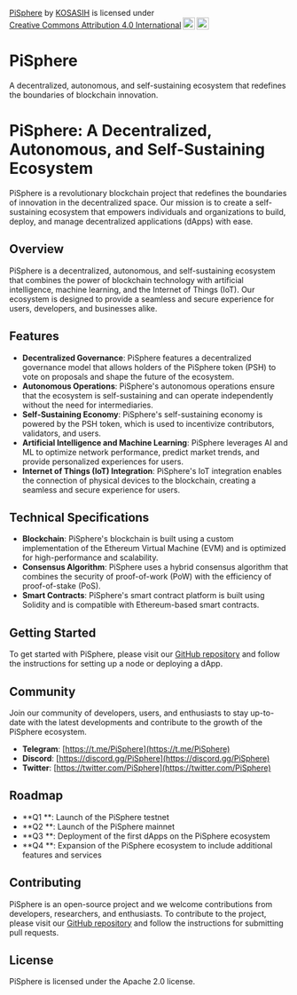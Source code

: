 <p xmlns:cc="http://creativecommons.org/ns#" xmlns:dct="http://purl.org/dc/terms/"><a property="dct:title" rel="cc:attributionURL" href="https://github.com/KOSASIH/PiSphere">PiSphere</a> by <a rel="cc:attributionURL dct:creator" property="cc:attributionName" href="https://www.linkedin.com/in/kosasih-81b46b5a">KOSASIH</a> is licensed under <a href="https://creativecommons.org/licenses/by/4.0/?ref=chooser-v1" target="_blank" rel="license noopener noreferrer" style="display:inline-block;">Creative Commons Attribution 4.0 International<img style="height:22px!important;margin-left:3px;vertical-align:text-bottom;" src="https://mirrors.creativecommons.org/presskit/icons/cc.svg?ref=chooser-v1" alt=""><img style="height:22px!important;margin-left:3px;vertical-align:text-bottom;" src="https://mirrors.creativecommons.org/presskit/icons/by.svg?ref=chooser-v1" alt=""></a></p>

# PiSphere
A decentralized, autonomous, and self-sustaining ecosystem that redefines the boundaries of blockchain innovation.

# PiSphere: A Decentralized, Autonomous, and Self-Sustaining Ecosystem

PiSphere is a revolutionary blockchain project that redefines the boundaries of innovation in the decentralized space. Our mission is to create a self-sustaining ecosystem that empowers individuals and organizations to build, deploy, and manage decentralized applications (dApps) with ease.

## Overview

PiSphere is a decentralized, autonomous, and self-sustaining ecosystem that combines the power of blockchain technology with artificial intelligence, machine learning, and the Internet of Things (IoT). Our ecosystem is designed to provide a seamless and secure experience for users, developers, and businesses alike.

## Features

* **Decentralized Governance**: PiSphere features a decentralized governance model that allows holders of the PiSphere token (PSH) to vote on proposals and shape the future of the ecosystem.
* **Autonomous Operations**: PiSphere's autonomous operations ensure that the ecosystem is self-sustaining and can operate independently without the need for intermediaries.
* **Self-Sustaining Economy**: PiSphere's self-sustaining economy is powered by the PSH token, which is used to incentivize contributors, validators, and users.
* **Artificial Intelligence and Machine Learning**: PiSphere leverages AI and ML to optimize network performance, predict market trends, and provide personalized experiences for users.
* **Internet of Things (IoT) Integration**: PiSphere's IoT integration enables the connection of physical devices to the blockchain, creating a seamless and secure experience for users.

## Technical Specifications

* **Blockchain**: PiSphere's blockchain is built using a custom implementation of the Ethereum Virtual Machine (EVM) and is optimized for high-performance and scalability.
* **Consensus Algorithm**: PiSphere uses a hybrid consensus algorithm that combines the security of proof-of-work (PoW) with the efficiency of proof-of-stake (PoS).
* **Smart Contracts**: PiSphere's smart contract platform is built using Solidity and is compatible with Ethereum-based smart contracts.

## Getting Started

To get started with PiSphere, please visit our [GitHub repository](https://github.com/KOSASIH/PiSphere) and follow the instructions for setting up a node or deploying a dApp.

## Community

Join our community of developers, users, and enthusiasts to stay up-to-date with the latest developments and contribute to the growth of the PiSphere ecosystem.

* **Telegram**: [https://t.me/PiSphere](https://t.me/PiSphere)
* **Discord**: [https://discord.gg/PiSphere](https://discord.gg/PiSphere)
* **Twitter**: [https://twitter.com/PiSphere](https://twitter.com/PiSphere)

## Roadmap

* **Q1 **: Launch of the PiSphere testnet
* **Q2 **: Launch of the PiSphere mainnet
* **Q3 **: Deployment of the first dApps on the PiSphere ecosystem
* **Q4 **: Expansion of the PiSphere ecosystem to include additional features and services

## Contributing

PiSphere is an open-source project and we welcome contributions from developers, researchers, and enthusiasts. To contribute to the project, please visit our [GitHub repository](https://github.com/KOSASIH/PiSphere) and follow the instructions for submitting pull requests.

## License

PiSphere is licensed under the Apache 2.0 license.
